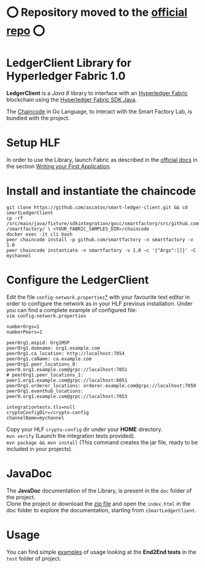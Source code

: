 # ⭕️ Repository moved to the [official repo](https://github.com/far-edge/DistributedLedger/tree/develop/ledger-client) ⭕️ 
# LedgerClient Library for Hyperledger Fabric 1.0

**LedgerClient** is a *Java 8* library to interface with an [Hyperledger Fabric](https://hyperledger-fabric.readthedocs.io/en/latest/) blockchain using the [Hyperledger Fabric SDK Java](https://github.com/hyperledger/fabric-sdk-java).

The [Chaincode](https://github.com/ascatox/smart-ledger-client/blob/master/src/main/java/fixture/sdkintegration/gocc/smartfactory/src/github.com/smartfactory/smartfactory.go) in Go Language, to interact with the Smart Factory Lab, is bundled with the project.
# Setup HLF
In order to use the Library, launch Fabric as described in the [official docs](https://hyperledger-fabric.readthedocs.io/en/latest/) in the section [Writing your First Application](https://hyperledger-fabric.readthedocs.io/en/release/write_first_app.html).<br/>
# Install and instantiate the chaincode
`git clone https://github.com/ascatox/smart-ledger-client.git && cd smartLedgerClient`<br/>
`cp -rf /src/main/java/fixture/sdkintegration/gocc/smartfactory/src/github.com/smartfactory/ \ <YOUR_FABRIC_SAMPLES_DIR>/chaincode`<br/>
`docker exec -it cli bash`<br/>
`peer chaincode install -p github.com/smartfactory -n smartfactory -v 1.0`<br/>
`peer chaincode instantiate -n smartfactory -v 1.0 –c '{"Args":[]}' –C mychannel `<br/>
	
# Configure the LedgerClient
Edit the file `config-network.properties`[*](https://github.com/ascatox/smart-ledger-client/blob/master/src/main/resources/config-network.properties) with your favourite text editor in order to configure the network as in your HLF previous installation. Under you can find a complete example of configured file: <br/>
`vim config-network.properties` 

	numberOrgs=1
	numberPeers=1

	peerOrg1.mspid: Org1MSP
	peerOrg1.domname: org1.example.com
	peerOrg1.ca_location: http://localhost:7054
	peerOrg1.caName: ca.example.com
	peerOrg1.peer_locations_0: peer0.org1.example.com@grpc://localhost:7051
	# peerOrg1.peer_locations_1: peer1.org1.example.com@grpc://localhost:8051
	peerOrg1.orderer_locations: orderer.example.com@grpc://localhost:7050
	peerOrg1.eventhub_locations: peer0.org1.example.com@grpc://localhost:7053

	integrationtests.tls=null
	cryptoConfigDir=/crypto-config
	channelName=mychannel

Copy your HLF `crypto-config` dir under your **HOME** directory. <br/>
`mvn verify` (Launch the integration tests provided). <br/>
`mvn package && mvn install` (This command creates the jar file, ready to be included in your projects).

# JavaDoc
The **JavaDoc** documentation of the Library, is present in the `doc` folder of the project.<br/>
Clone the project or download the [zip file](https://github.com/ascatox/smart-ledger-client/blob/master/doc.zip) and open the `index.html` in the doc folder to explore the documentation, starting from `iSmartLedgerClient`.

# Usage
You can find simple [examples](https://github.com/ascatox/smart-ledger-client/blob/master/src/test/java/eu/faredge/smartledger/client/End2EndTestSmartLedgerClientDSM.java) of usage looking at the **End2End tests** in the `test` folder of project.
